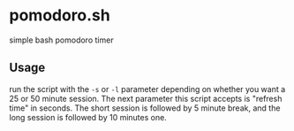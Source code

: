 # pomodoro.sh

simple bash pomodoro timer

## Usage

run the script with the `-s` or `-l` parameter depending on whether you want a 25 or 50 minute session. The next parameter this script accepts is "refresh time" in seconds. The short session is followed by 5 minute break, and the long session is followed by 10 minutes one. 
